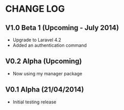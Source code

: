CHANGE LOG
==========


## V1.0 Beta 1 (Upcoming - July 2014)

* Upgrade to Laravel 4.2
* Added an authentication command


## V0.2 Alpha (Upcoming)

* Now using my manager package


## V0.1 Alpha (21/04/2014)

* Initial testing release
